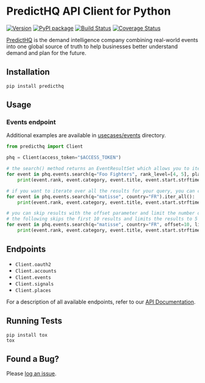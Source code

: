 # PredictHQ API Client for Python

[![Version](https://badge.fury.io/gh/predicthq%2Fsdk-py.svg)](https://badge.fury.io/gh/predicthq%2Fsdk-py)
[![PyPI package](https://badge.fury.io/py/predicthq.svg)](https://badge.fury.io/py/predicthq)
[![Build Status](https://travis-ci.org/predicthq/sdk-py.svg?branch=master)](https://travis-ci.org/predicthq/sdk-py)
[![Coverage Status](https://coveralls.io/repos/github/predicthq/sdk-py/badge.svg?branch=master)](https://coveralls.io/github/predicthq/sdk-py?branch=master)


[PredictHQ](https://www.predicthq.com/) is the demand intelligence company combining real-world events into one global source of truth to help businesses better understand demand and plan for the future.

## Installation

```Shell
pip install predicthq
```

## Usage

### Events endpoint

Additional examples are available in [usecases/events](usecases/events) directory.

```Python
from predicthq import Client

phq = Client(access_token="$ACCESS_TOKEN")

# the search() method returns an EventResultSet which allows you to iterate over the 1st page of items
for event in phq.events.search(q="Foo Fighters", rank_level=[4, 5], place={"scope": ["5391959", "5368361"]}):
    print(event.rank, event.category, event.title, event.start.strftime('%Y-%m-%d'))

# if you want to iterate over all the results for your query, you can chain the iter_all() generator
for event in phq.events.search(q="matisse", country="FR").iter_all():
    print(event.rank, event.category, event.title, event.start.strftime('%Y-%m-%d'))

# you can skip results with the offset parameter and limit the number of results with the limit parameter
# the following skips the first 10 results and limits the results to 5 items
for event in phq.events.search(q="matisse", country="FR", offset=10, limit=5):
    print(event.rank, event.category, event.title, event.start.strftime('%Y-%m-%d'))
```

## Endpoints

* `Client.oauth2`
* `Client.accounts`
* `Client.events`
* `Client.signals`
* `Client.places`

For a description of all available endpoints, refer to our [API Documentation](https://developer.predicthq.com/).

## Running Tests

```Shell
pip install tox
tox
```

## Found a Bug?

Please [log an issue](https://github.com/predicthq/sdk-py/issues/new>).

